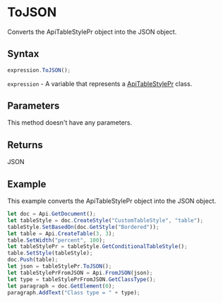 # ToJSON

Converts the ApiTableStylePr object into the JSON object.

## Syntax

```javascript
expression.ToJSON();
```

`expression` - A variable that represents a [ApiTableStylePr](../ApiTableStylePr.md) class.

## Parameters

This method doesn't have any parameters.

## Returns

JSON

## Example

This example converts the ApiTableStylePr object into the JSON object.

```javascript
let doc = Api.GetDocument();
let tableStyle = doc.CreateStyle("CustomTableStyle", "table");
tableStyle.SetBasedOn(doc.GetStyle("Bordered"));
let table = Api.CreateTable(3, 3);
table.SetWidth("percent", 100);
let tableStylePr = tableStyle.GetConditionalTableStyle();
table.SetStyle(tableStyle);
doc.Push(table);
let json = tableStylePr.ToJSON();
let tableStylePrFromJSON = Api.FromJSON(json);
let type = tableStylePrFromJSON.GetClassType();
let paragraph = doc.GetElement(0);
paragraph.AddText("Class type = " + type);
```
